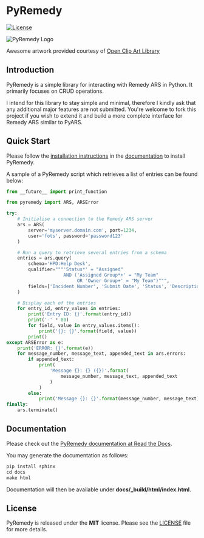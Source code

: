 # PyRemedy

[![License](https://img.shields.io/badge/license-MIT-blue.svg)](https://github.com/fgimian/pyremedy/blob/master/LICENSE)

![PyRemedy Logo](https://raw.githubusercontent.com/fgimian/pyremedy/master/images/pyremedy_logo.png)

Awesome artwork provided courtesy of
[Open Clip Art Library](http://openclipart.org/detail/192888/tux-nurse-1-by-merlin2525-192888)

## Introduction

PyRemedy is a simple library for interacting with Remedy ARS in Python.  It
primarily focuses on CRUD operations.

I intend for this library to stay simple and minimal, therefore I kindly ask
that any additional major features are not submitted.  You're welcome to fork
this project if you wish to extend it and build a more complete interface for
Remedy ARS similar to PyARS.

## Quick Start

Please follow the
[installation instructions](http://pyremedy.readthedocs.io/en/latest/#installation)
in the [documentation](http://pyremedy.readthedocs.io/) to install PyRemedy.

A sample of a PyRemedy script which retrieves a list of entries can be found
below:

```python
from __future__ import print_function

from pyremedy import ARS, ARSError

try:
    # Initialise a connection to the Remedy ARS server
    ars = ARS(
        server='myserver.domain.com', port=1234,
        user='fots', password='password123'
    )

    # Run a query to retrieve several entries from a schema
    entries = ars.query(
        schema='HPD:Help Desk',
        qualifier="""'Status*' = "Assigned"
                     AND ('Assigned Group*+' = "My Team"
                          OR 'Owner Group+' = "My Team")""",
        fields=['Incident Number', 'Submit Date', 'Status', 'Description']
    )

    # Display each of the entries
    for entry_id, entry_values in entries:
        print('Entry ID: {}'.format(entry_id))
        print('-' * 80)
        for field, value in entry_values.items():
            print('{}: {}'.format(field, value))
        print()
except ARSError as e:
    print('ERROR: {}'.format(e))
    for message_number, message_text, appended_text in ars.errors:
        if appended_text:
            print(
                'Message {}: {} ({})'.format(
                    message_number, message_text, appended_text
                )
            )
        else:
            print('Message {}: {}'.format(message_number, message_text))
finally:
    ars.terminate()
```

## Documentation

Please check out the
[PyRemedy documentation at Read the Docs](http://pyremedy.readthedocs.org/).

You may generate the documentation as follows:

```python
pip install sphinx
cd docs
make html
```

Documentation will then be available under **docs/_build/html/index.html**.

## License

PyRemedy is released under the **MIT** license. Please see the
[LICENSE](https://github.com/fgimian/pyremedy/blob/master/LICENSE)
file for more details.
